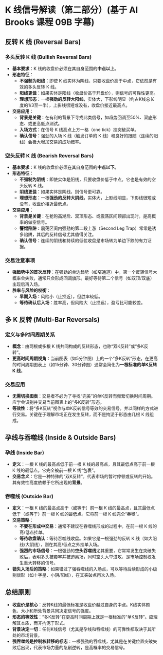 # K 线信号解读（第二部分）(基于 Al Brooks 课程 09B 字幕)

## 反转 K 线 (Reversal Bars)

### 多头反转 K 线 (Bullish Reversal Bars)
-   **基本要求**：K 线的收盘价必须在其自身范围的**中点以上**。
-   **形态特征**：
    -   **不强制为阳线**：即使 K 线实体为阴线，只要收盘价高于中点，它依然是有效的多头反转 K 线。
    -   **阳线更佳**：如果实体是阳线（收盘价高于开盘价），则信号的可靠性更高。
    -   **理想形态**：一根**强劲的反转大阳线**，实体大，下影线明显（约占K线总长度的1/3至一半），上影线很短或没有，收盘价接近最高点。
-   **交易应用**：
    -   **背景是关键**：在有利的背景下寻找此类信号，如趋势回调至50%、双底形态、或更高低点测试。
    -   **入场方式**：在信号 K 线高点上方一格（one tick）挂突破买单。
    -   **确认信号**：强劲的入场 K 线（触发订单的 K 线）和良好的跟随（连续的阳线）会极大增加交易的成功概率。

### 空头反转 K 线 (Bearish Reversal Bars)
-   **基本要求**：K 线的收盘价必须在其自身范围的**中点以下**。
-   **形态特征**：
    -   **不强制为阴线**：即使实体是阳线，只要收盘价低于中点，它也是有效的空头反转 K 线。
    -   **阴线更佳**：如果实体是阴线，则信号更可靠。
    -   **理想形态**：一根**强劲的反转大阴线**，实体大，上影线明显，下影线很短或没有，收盘价接近最低点。
-   **交易应用**：
    -   **背景是关键**：在抢购高潮后、双顶形态、或震荡区间顶部出现时，是高概率的做空信号。
    -   **警惕陷阱**：震荡区间内强劲的第二段上涨（Second Leg Trap）常常是诱多陷阱，其后的反转信号尤其值得关注。
    -   **确认信号**：连续的阴线和持续的低位收盘是市场转为单边下跌的有力证据。

### 交易注意事项
-   **强趋势中的首次反转**：在强劲的单边趋势（如窄通道）中，第一个反转信号大概率会失败，通常只会形成回调旗形。最好等待第二个信号（如双顶/双底）出现后再入场。
-   **胜率与风险的权衡**：
    -   **早期入场**：风险小（止损近），但胜率较低。
    -   **等待确认后入场**：胜率高，但风险大（止损远），盈亏比可能较差。

## 多 K 反转 (Multi-Bar Reversals)

### 定义与多时间周期关系
-   **概念**：由两根或多根 K 线共同构成的反转形态，也称“双K反转”或“多K反转”。
-   **更高时间周期视角**：当前图表（如5分钟图）上的一个“多K反转”形态，在更高的时间周期图表上（如15分钟、30分钟图）通常会简化为**一根标准的单K反转 K 线**。

### 交易应用
-   **无需切换图表**：交易者不必为了寻找“完美”的单K反转而频繁切换时间周期。应学会识别并交易当前图表上的“多K反转”形态。
-   **等效性**：将“多K反转”视作与单K反转信号等效的交易信号，并以同样的方式进行交易。关键在于理解市场正在发生反转，而不是拘泥于形态由几根 K 线组成。

## 孕线与吞噬线 (Inside & Outside Bars)

### 孕线 (Inside Bar)
-   **定义**：一根 K 线的最高点低于前一根 K 线的最高点，且其最低点高于前一根 K 线的最低点。它完全被前一根 K 线“包裹”。
-   **交易含义**：它是一种特殊的“双K反转”，代表市场的暂时停顿或反转的开始。其有效性高度依赖于它所出现的**背景**。

### 吞噬线 (Outside Bar)
-   **定义**：一根 K 线的最高点高于（或等于）前一根 K 线的最高点，且其最低点低于（或等于）前一根 K 线的最低点。它将前一根 K 线完全“吞噬”。
-   **交易策略**：
    -   **不要在形成中交易**：通常不建议在吞噬线形成的过程中，在前一根 K 线的高/低点挂单。
    -   **等待收盘确认**：等待吞噬线收盘。如果它是一根强劲的反转 K 线（如大阳线/大阴线），则在其高/低点之外挂单入场。
    -   **强烈的市场信号**：一根强劲的**空头吞噬线**尤其重要，它常常发生在突破失败后，表明多头被套牢并被迫离场，同时空头大举进攻，是市场控制权发生重大转移的信号。
-   **错失入场后的策略**：如果错过了强吞噬线的入场点，可以等待后续形成的小级别旗形（如十字星、小阴/阳线），在其突破点再次入场。

## 总结原则
-   **收盘价是核心**：反转K线的最低标准是收盘价越过自身的中点。K线实体颜色、大小和所处背景共同决定信号的强度。
-   **形态的等效性**：“多K反转”在更高时间周期上就是一根标准的“单K反转”。应理解其本质，而非拘泥于形式。
-   **背景决定一切**：任何K线信号（尤其是孕线和吞噬线）的可靠性都取决于其所处的市场背景。
-   **强吞噬线是控制权转移的标志**：一根强劲的吞噬线，尤其是在关键位置突破失败后出现，代表市场力量的急剧逆转，是高概率的交易信号。